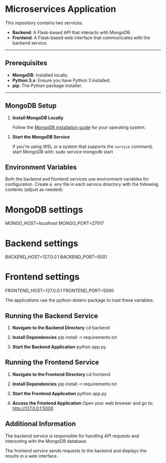 # Microservices Application

This repository contains two services:

- **Backend**: A Flask-based API that interacts with MongoDB.
- **Frontend**: A Flask-based web interface that communicates with the backend service.

---

## Prerequisites

- **MongoDB**: Installed locally.
- **Python 3.x**: Ensure you have Python 3 installed.
- **pip**: The Python package installer.

---

## MongoDB Setup

1. **Install MongoDB Locally**

   Follow the [MongoDB installation guide](https://docs.mongodb.com/manual/installation/) for your operating system.

2. **Start the MongoDB Service**

   If you're using WSL or a system that supports the `service` command, start MongoDB with:
   sudo service mongodb start

## Environment Variables
Both the backend and frontend services use environment variables for configuration. Create a .env file in each service directory with the following contents (adjust as needed):

# MongoDB settings
MONGO_HOST=localhost
MONGO_PORT=27017

# Backend settings
BACKEND_HOST=127.0.0.1
BACKEND_PORT=5001

# Frontend settings
FRONTEND_HOST=127.0.0.1
FRONTEND_PORT=5000

The applications use the python-dotenv package to load these variables.

## Running the Backend Service

1. **Navigate to the Backend Directory**
    cd backend

2. **Install Dependencies**
    pip install -r requirements.txt

3. **Start the Backend Application**
    python app.py

## Running the Frontend Service

1. **Navigate to the Frontend Directory**
    cd frontend

2. **Install Dependencies**
    pip install -r requirements.txt

3. **Start the Frontend Application**
    python app.py

4. **Access the Frontend Application**
    Open your web browser and go to:
    http://127.0.0.1:5000
    
## Additional Information

The backend service is responsible for handling API requests and interacting with the MongoDB database.

The frontend service sends requests to the backend and displays the results in a web interface.